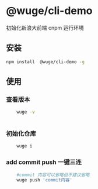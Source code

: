 # @wuge/cli-demo
初始化新浪大前端 cnpm 运行环境


## 安装

```bash
npm install  @wuge/cli-demo -g
```



## 使用
### 查看版本
```bash
    wuge -v
   
```
### 初始化仓库
```bash
    wuge i
```
### add commit push 一键三连
```bash
    #commit 内容可以省略但不建议省略
    wuge push 'commit内容'
```

